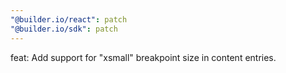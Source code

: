 ```yaml
---
"@builder.io/react": patch
"@builder.io/sdk": patch
---
```


feat: Add support for "xsmall" breakpoint size in content entries.
